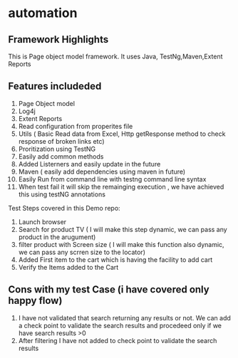 # automation
Framework Highlights
----------------------
This is Page object model framework. It uses Java, TestNg,Maven,Extent Reports

Features includeded
--------------------
1. Page Object model
2. Log4j
3. Extent Reports
4. Read configuration from properites file
5. Utils ( Basic Read data from Excel, Http getResponse method to check response of broken links etc)
6. Proritization using TestNG
7. Easily add common methods
8. Added Listerners and easily update in the future
9. Maven ( easily add dependencies using maven in future)
10. Easily Run from command line with testng command line syntax
11. When test fail it will skip the remainging execution , we have achieved this using testNG annotations


Test Steps covered in this Demo repo:

1) Launch browser
2) Search for product TV ( I will make this step dynamic, we can pass any product in the arugument)
3) filter product with Screen size ( I will make this function also  dynamic, we can pass any scrren size to the locator)
4) Added First item to the cart which is having the facility to add cart
5) Verify the Items added to the Cart


Cons with my test Case (i have covered only happy flow)
------------------------------------------------------------------------
1. I have not validated that search returning any results or not. We can add a check point to validate the search results and procedeed only if we have search  results >0
2. After filtering I have not added to check point to validate the search results 
